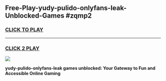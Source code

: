 
## Free-Play-yudy-pulido-onlyfans-leak-Unblocked-Games #zqmp2
<h3>
<a href="https://news.freeplayer.one?title=yudy-pulido-onlyfans-leak&ref=8M">CLICK TO PLAY</a></h3>
<hr>

<h3>
<a href="https://news.freeplayer.one?title=yudy-pulido-onlyfans-leak&ref=8M">CLICK 2 PLAY</a>
  
</h3>

<a href="https://news.freeplayer.one?title=yudy-pulido-onlyfans-leak&ref=8M"><img src="https://clearcache.store/games.png"></a>


**yudy-pulido-onlyfans-leak games unblocked: Your Gateway to Fun and Accessible Online Gaming**
